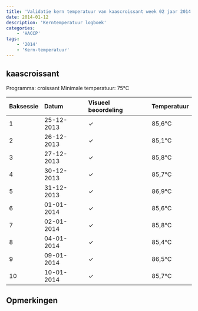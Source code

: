 ```yaml
---
title: 'Validatie kern temperatuur van kaascroissant week 02 jaar 2014'
date: 2014-01-12
description: 'Kerntemperatuur logboek'
categories:
    - 'HACCP'
tags:
    - '2014'
    - 'Kern-temperatuur'
---
```


## kaascroissant

Programma: croissant
Minimale temperatuur: 75°C

| Baksessie | Datum | Visueel beoordeling | Temperatuur |
|:---|:---|:---|:---|
| 1 | 25-12-2013 | &check; | 85,6°C |
| 2 | 26-12-2013 | &check; | 85,1°C |
| 3 | 27-12-2013 | &check; | 85,8°C |
| 4 | 30-12-2013 | &check; | 85,7°C |
| 5 | 31-12-2013 | &check; | 86,9°C |
| 6 | 01-01-2014 | &check; | 85,6°C |
| 7 | 02-01-2014 | &check; | 85,8°C |
| 8 | 04-01-2014 | &check; | 85,4°C |
| 9 | 09-01-2014 | &check; | 86,5°C |
| 10 | 10-01-2014 | &check; | 85,7°C |

## Opmerkingen



